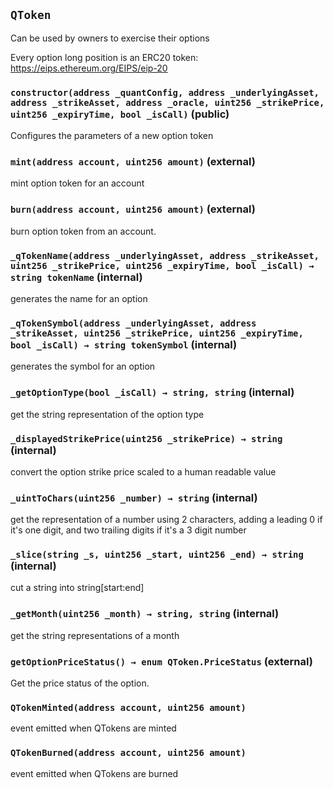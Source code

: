 ## `QToken`

Can be used by owners to exercise their options

Every option long position is an ERC20 token: https://eips.ethereum.org/EIPS/eip-20

### `constructor(address _quantConfig, address _underlyingAsset, address _strikeAsset, address _oracle, uint256 _strikePrice, uint256 _expiryTime, bool _isCall)` (public)

Configures the parameters of a new option token

### `mint(address account, uint256 amount)` (external)

mint option token for an account

### `burn(address account, uint256 amount)` (external)

burn option token from an account.

### `_qTokenName(address _underlyingAsset, address _strikeAsset, uint256 _strikePrice, uint256 _expiryTime, bool _isCall) → string tokenName` (internal)

generates the name for an option

### `_qTokenSymbol(address _underlyingAsset, address _strikeAsset, uint256 _strikePrice, uint256 _expiryTime, bool _isCall) → string tokenSymbol` (internal)

generates the symbol for an option

### `_getOptionType(bool _isCall) → string, string` (internal)

get the string representation of the option type

### `_displayedStrikePrice(uint256 _strikePrice) → string` (internal)

convert the option strike price scaled to a human readable value

### `_uintToChars(uint256 _number) → string` (internal)

get the representation of a number using 2 characters, adding a leading 0 if it's one digit,
and two trailing digits if it's a 3 digit number

### `_slice(string _s, uint256 _start, uint256 _end) → string` (internal)

cut a string into string[start:end]

### `_getMonth(uint256 _month) → string, string` (internal)

get the string representations of a month

### `getOptionPriceStatus() → enum QToken.PriceStatus` (external)

Get the price status of the option.

### `QTokenMinted(address account, uint256 amount)`

event emitted when QTokens are minted

### `QTokenBurned(address account, uint256 amount)`

event emitted when QTokens are burned
